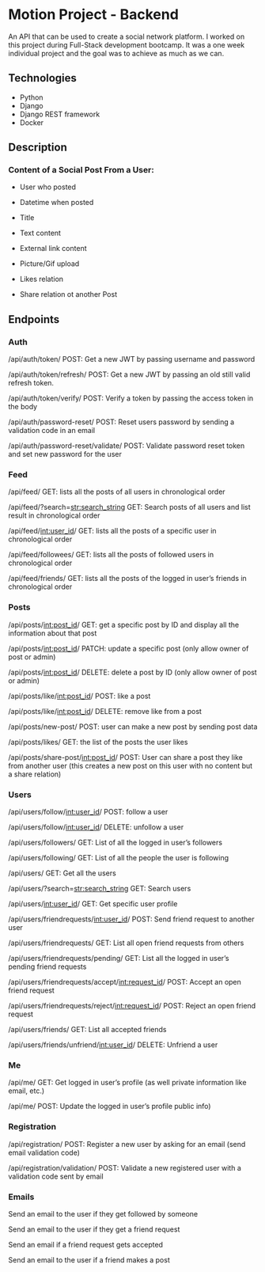 # Motion Project - Backend

An API that can be used to create a social network platform. I worked on this project during Full-Stack development bootcamp. 
It was a one week individual project and the goal was to achieve as much as we can.

## Technologies

* Python
* Django
* Django REST framework
* Docker

## Description

### Content of a Social Post From a User:

* User who posted

* Datetime when posted

* Title

* Text content

* External link content

* Picture/Gif upload

* Likes relation

* Share relation ot another Post

## Endpoints

### Auth

/api/auth/token/ POST: Get a new JWT by passing username and password

/api/auth/token/refresh/ POST: Get a new JWT by passing an old still valid refresh token.

/api/auth/token/verify/ POST: Verify a token by passing the access token in the body

/api/auth/password-reset/ POST: Reset users password by sending a validation code in an email

/api/auth/password-reset/validate/ POST: Validate password reset token and set new password for the user

### Feed
/api/feed/ GET: lists all the posts of all users in chronological order

/api/feed/?search=<str:search_string> GET: Search posts of all users and list result in chronological order

/api/feed/<int:user_id>/ GET: lists all the posts of a specific user in chronological order

/api/feed/followees/ GET: lists all the posts of followed users in chronological order

/api/feed/friends/ GET: lists all the posts of the logged in user’s friends in chronological order

### Posts

/api/posts/<int:post_id>/ GET: get a specific post by ID and display all the information about that post

/api/posts/<int:post_id>/ PATCH: update a specific post (only allow owner of post or admin)

/api/posts/<int:post_id>/ DELETE: delete a post by ID (only allow owner of post or admin)

/api/posts/like/<int:post_id>/ POST: like a post

/api/posts/like/<int:post_id>/ DELETE: remove like from a post

/api/posts/new-post/ POST: user can make a new post by sending post data

/api/posts/likes/ GET: the list of the posts the user likes

/api/posts/share-post/<int:post_id>/ POST: User can share a post they like from another user (this creates a new post on this user with no content but a share relation)

### Users

/api/users/follow/<int:user_id>/ POST: follow a user

/api/users/follow/<int:user_id>/ DELETE: unfollow a user

/api/users/followers/ GET: List of all the logged in user’s followers

/api/users/following/ GET: List of all the people the user is following

/api/users/ GET: Get all the users

/api/users/?search=<str:search_string> GET: Search users

/api/users/<int:user_id>/ GET: Get specific user profile

/api/users/friendrequests/<int:user_id>/ POST: Send friend request to another user

/api/users/friendrequests/ GET: List all open friend requests from others

/api/users/friendrequests/pending/ GET: List all the logged in user’s pending friend requests

/api/users/friendrequests/accept/<int:request_id>/ POST: Accept an open friend request

/api/users/friendrequests/reject/<int:request_id>/ POST: Reject an open friend request

/api/users/friends/ GET: List all accepted friends

/api/users/friends/unfriend/<int:user_id>/ DELETE: Unfriend a user

### Me

/api/me/ GET: Get logged in user’s profile (as well private information like email, etc.)

/api/me/ POST: Update the logged in user’s profile public info)

### Registration

/api/registration/ POST: Register a new user by asking for an email (send email validation code)

/api/registration/validation/ POST: Validate a new registered user with a validation code sent by email

### Emails

Send an email to the user if they get followed by someone

Send an email to the user if they get a friend request

Send an email if a friend request gets accepted

Send an email to the user if a friend makes a post


